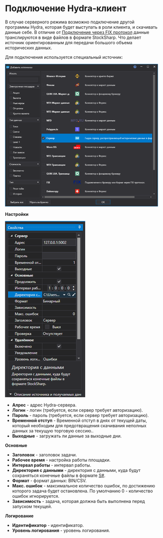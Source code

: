 # Подключение Hydra-клиент

В случае серверного режима возможно подключение другой программы Hydra, которая будет выступать в роли клиента, и скачивать данные себе. В отличие от [Подключение через FIX протокол](hydraAPIConnect.md) данные транслируются в виде файлов в формате StockSharp. Что делает источник ориентированным для передачи большого объема исторических данных.

Для подключения используется специальный источник:

![hydra tasks server](../images/HydraTasksServer_1.png)

**Настройки**

![hydra tasks server](../images/HydraTasksServer_2.png)

- **Алрес** \- адрес Hydra-сервера. 
- **Логин** \- логин (требуется, если сервер требует авторизацию). 
- **Пароль** \- пароль (требуется, если сервер требует авторизацию). 
- **Временной отступ** \- Временной отступ в днях от текущей даты, который необходим для предотвращения скачивания неполных данных за текущую торговую сессию.. 
- **Выходные** \- загружать ли данные за выходные дни. 

**Основные**

- **Заголовок** \- заголовок задачи. 
- **Рабочее время** \- настройка работы площадки.
- **Интервал работы** \- интервал работы. 
- **Директория с данными** \- директория с данными, куда будут сохраняться конечные файлы в формате [S\#](StockSharpAbout.md). 
- **Формат** \- формат данных: BIN\/CSV. 
- **Макс. ошибок** \- максимальное количество ошибок, по достижению которого задача будет остановлена. По умолчанию 0 \- количество ошибок игнорируется. 
- **Зависимость** \- задача, которая должна быть выполнена перед запуском текущей. 

**Логирование**

- **Идентификатор** \- идентификатор. 
- **Уровень логирования** \- уровень логирования. 
